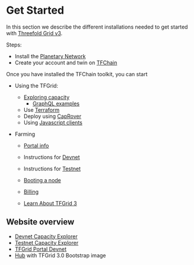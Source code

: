 
# Get Started

In this section we describe the different installations needed to get started with [Threefold Grid v3](https://library.threefold.me/info/tfgrid/#/grid/grid_home.md).

Steps:

- Install the [Planetary Network](grid3_planetary_network)
- Create your account and twin on [TFChain](grid3_tfchain_init)

Once you have installed the TFChain toolkit, you can start 

- Using the TFGrid:  
  - [Exploring capacity](grid3_explorer)
    - [GraphQL examples](explorer_graphql_examples)
  - Use [Terraform](grid3_terraform_home)
  - Deploy using [CapRover](terraform_caprover)
  - Using [Javascript clients](grid3_javascript_home) 
  
- Farming
  - [Portal info](grid3_tfchain_portal)
  - Instructions for [Devnet](create_farm_devnet)
  - Instructions for [Testnet](create_farm_testnet)
  - [Booting a node](booting_node)

  - [Billing](@grid3_billing)
  - [Learn About TFGrid 3](@manual3_tfgrid_home)
  
## Website overview

- [Devnet Capacity Explorer](https://explorer.dev.grid.tf/)
- [Testnet Capacity Explorer](https://explorer.test.grid.tf/)
- [TFGrid Portal Devnet](https://portal.dev.grid.tf/)
- [Hub](https://dev.bootstrap.grid.tf) with TFGrid 3.0 Bootstrap image
  